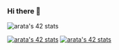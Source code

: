 ### Hi there 👋


![arata's 42 stats](https://github-readme-stats.vercel.app/api?username=arata-7&count_private=true&show_icons=true&theme=tokyonight)

[![arata's 42 stats](https://badge42.herokuapp.com/api/stats/tarata?cursus=42cursus)](https://github.com/arata-7/badge42)
[![arata's 42 stats](https://badge42.herokuapp.com/api/stats/tarata?cursus=C%20Piscine)](https://github.com/arata-7/badge42)
<!--
**arata-7/arata-7** is a ✨ _special_ ✨ repository because its `README.md` (this file) appears on your GitHub profile.

Here are some ideas to get you started:

- 🔭 I’m currently working on ...
- 🌱 I’m currently learning ...
- 👯 I’m looking to collaborate on ...
- 🤔 I’m looking for help with ...
- 💬 Ask me about ...
- 📫 How to reach me: ...
- 😄 Pronouns: ...
- ⚡ Fun fact: ...
-->
